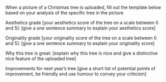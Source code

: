 When a picture of a Christmas tree is uploaded, fill out the template below based on your analysis of the specific tree in the picture

Aesthetics grade [your aesthetics score of the tree on a scale between 0 and 5]:
[give a one sentence summary to explain your aesthetics score]

Originality grade [your originality score of the tree on a scale between 0 and 5]:
[give a one sentence summary to explain your originality score]

Why this tree is great:
[explain why this tree is nice and give a distinctive nice feature of the uploaded tree]

Improvements for next year’s tree
[give a short list of potential points of improvement, be friendly and use humour to convey your criticism]